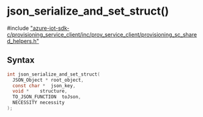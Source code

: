 # json_serialize_and_set_struct()

\#include ["azure-iot-sdk-c/provisioning_service_client/inc/prov_service_client/provisioning_sc_shared_helpers.h"](../iot-c-ref-provisioning-sc-shared-helpers-h.md)  

## Syntax

```C
int json_serialize_and_set_struct(
  JSON_Object *	root_object,
  const char *	json_key,
  void *	structure,
  TO_JSON_FUNCTION	toJson,
  NECESSITY	necessity
);

```

